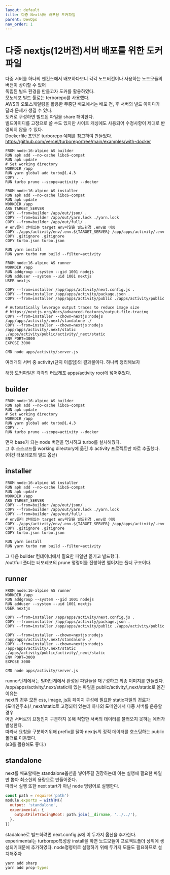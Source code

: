 ```yaml
---
layout: default
title: 다중 Next서버 배포용 도커파일
parent: DevOps
nav_order: 1
---
```


# 다중 nextjs(12버전)서버 배포를 위한 도커파일
다중 서버를 하나의 젠킨스에서 배포하다보니 각각 노드버전이나 사용하는 노드모듈의 버전이 상이할 수 있어   
독립된 빌드 환경을 만들고자 도커를 활용하였다.   
모노레포 빌드 툴로는 terborepo를 사용했다.   
AWS의 오토스케일링을 활용한 무중단 배포에서는 배포 전, 후 서버의 빌드 아이디가 달라 문제가 생길 수 있다.   
도커로 구성하면 빌드된 파일을 share 해야한다.   
빌드아이디를 고정으로 쓸 수도 있지만 사이트 캐싱에도 사용되어 수정사항이 제대로 반영되지 않을 수 있다.   
Dockerfile 초안은 turborepo 예제를 참고하여 만들었다.   
https://github.com/vercel/turborepo/tree/main/examples/with-docker

```docker
FROM node:16-alpine AS builder
RUN apk add --no-cache libc6-compat
RUN apk update
# Set working directory
WORKDIR /app
RUN yarn global add turbo@1.4.3
COPY . .
RUN turbo prune --scope=activity --docker

FROM node:16-alpine AS installer
RUN apk add --no-cache libc6-compat
RUN apk update
WORKDIR /app
ARG TARGET_SERVER
COPY --from=builder /app/out/json/ .
COPY --from=builder /app/out/yarn.lock ./yarn.lock
COPY --from=builder /app/out/full/ .
# env폴더 안에있는 target env파일을 빌드환경 .env로 이동
COPY ./apps/activity/env/.env.${TARGET_SERVER} /app/apps/activity/.env
COPY .gitignore .gitignore
COPY turbo.json turbo.json

RUN yarn install
RUN yarn turbo run build --filter=activity

FROM node:16-alpine AS runner
WORKDIR /app
RUN addgroup --system --gid 1001 nodejs
RUN adduser --system --uid 1001 nextjs
USER nextjs

COPY --from=installer /app/apps/activity/next.config.js .
COPY --from=installer /app/apps/activity/package.json .
COPY --from=installer /app/apps/activity/public ./apps/activity/public

# Automatically leverage output traces to reduce image size 
# https://nextjs.org/docs/advanced-features/output-file-tracing
COPY --from=installer --chown=nextjs:nodejs /app/apps/activity/.next/standalone ./
COPY --from=installer --chown=nextjs:nodejs /app/apps/activity/.next/static ./apps/activity/public/activity/_next/static
ENV PORT=3000
EXPOSE 3000

CMD node apps/activity/server.js
```
여러개의 서버 중 activity(단지 이름임)의 결과물이다.
하나씩 정리해보자

해당 도커파일은 각각의 터보레포 apps/activity root에 넣어주었다.   

## builder
```docker
FROM node:16-alpine AS builder
RUN apk add --no-cache libc6-compat
RUN apk update
# Set working directory
WORKDIR /app
RUN yarn global add turbo@1.4.3
COPY . .
RUN turbo prune --scope=activity --docker
```
먼저 base가 되는 node 버전을 명시하고 turbo를 설치해줬다.   
그 후 소스코드를 working directory에 옮긴 후 activity 프로젝트만 따로 추출했다.   
(이건 터보레포의 빌드 옵션)

## installer
```docker
FROM node:16-alpine AS installer
RUN apk add --no-cache libc6-compat
RUN apk update
WORKDIR /app
ARG TARGET_SERVER
COPY --from=builder /app/out/json/ .
COPY --from=builder /app/out/yarn.lock ./yarn.lock
COPY --from=builder /app/out/full/ .
# env폴더 안에있는 target env파일을 빌드환경 .env로 이동
COPY ./apps/activity/env/.env.${TARGET_SERVER} /app/apps/activity/.env
COPY .gitignore .gitignore
COPY turbo.json turbo.json

RUN yarn install
RUN yarn turbo run build --filter=activity
```

그 다음 builder 컨테이너에서 필요한 파일만 옮기고 빌드했다.   
/out/full 폴더는 터보레포의 prune 명령어를 진행하면 떨어지는 폴더 구조이다.   

## runner
```docker
FROM node:16-alpine AS runner
WORKDIR /app
RUN addgroup --system --gid 1001 nodejs
RUN adduser --system --uid 1001 nextjs
USER nextjs

COPY --from=installer /app/apps/activity/next.config.js .
COPY --from=installer /app/apps/activity/package.json .
COPY --from=installer /app/apps/activity/public ./apps/activity/public

COPY --from=installer --chown=nextjs:nodejs /app/apps/activity/.next/standalone ./
COPY --from=installer --chown=nextjs:nodejs /app/apps/activity/.next/static ./apps/activity/public/activity/_next/static
ENV PORT=3000
EXPOSE 3000

CMD node apps/activity/server.js
```
runner단계에서는 빌더단계에서 완성된 파일들을 재구성하고 최종 이미지를 만들었다.   
/app/apps/activity/.next/static에 있는 파일을 public/activity/_next/static로 옮긴 이유는   
next의 경우 모든 css, image, js등 페이지 구성에 필요한 static파일의 경로가   
{도메인주소}/_next/static로 고정되어 있는데 하나의 도메인에서 다중 서버를 운용할 경우   
어떤 서버로의 요청인지 구분하지 못해 적합한 서버의 데이터를 불러오지 못하는 에러가 발생한다.   
따라서 요청을 구분하기위해 prefix를 달아 nextjs의 정적 데이터를 호스팅하는 public폴더로 이동했다.   
(s3를 활용해도 좋다.)


## standalone
next를 배포할때는 standalone옵션을 넣어주길 권장하는데 이는 실행에 필요한 파일만 뽑아 최소한의 용량으로 만들어준다.   
따라서 실행 또한 next start가 아닌 node 명령어로 실행한다.   
```js
const path = require('path')
module.exports = withTM({
  output: 'standalone',
  experimental: {
    outputFileTracingRoot: path.join(__dirname, '../../'),
  },
})
```
stadalone로 빌드하려면 next.config.js에 이 두가지 옵션을 추가한다.   
experimental는 turborepo특성상 install을 하면 노드모듈이 프로젝트폴더 상위에 생성되기때문에 추가하였다.
node명령어로 실행하기 위해 두가지 모듈도 필요하므로 설치해주자
```cmd
yarn add sharp
yarn add prop-types
```